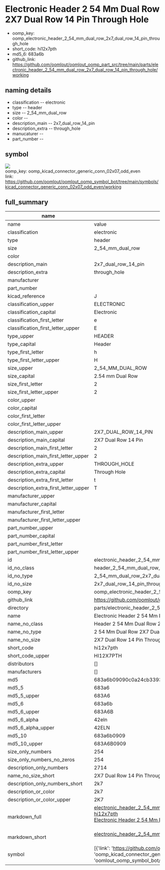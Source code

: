 # Electronic Header 2 54 Mm Dual Row 2X7 Dual Row 14 Pin Through Hole

  
* oomp_key: oomp_electronic_header_2_54_mm_dual_row_2x7_dual_row_14_pin_through_hole 
* short_code: hi12x7pth
* md5_6: 683a6b  
* github_link: https://github.com/oomlout/oomlout_oomp_part_src/tree/main/parts/electronic_header_2_54_mm_dual_row_2x7_dual_row_14_pin_through_hole/working  
## naming details
* classification -- electronic
* type -- header
* size -- 2_54_mm_dual_row
* color -- 
* description_main -- 2x7_dual_row_14_pin
* description_extra -- through_hole
* manucaturer -- 
* part_number -- 



## symbol

![](symbol/{index}}/working/working_600.png)  
oomp_key: oomp_kicad_connector_generic_conn_02x07_odd_even  
link: https://github.com/oomlout/oomlout_oomp_symbol_bot/tree/main/symbols/kicad_connector_generic_conn_02x07_odd_even/working  


## full_summary
| name | value | 
| --- | --- | 
| name | value | 
| classification | electronic | 
| type | header | 
| size | 2_54_mm_dual_row | 
| color |  | 
| description_main | 2x7_dual_row_14_pin | 
| description_extra | through_hole | 
| manufacturer |  | 
| part_number |  | 
| kicad_reference | J | 
| classification_upper | ELECTRONIC | 
| classification_capital | Electronic | 
| classification_first_letter | e | 
| classification_first_letter_upper | E | 
| type_upper | HEADER | 
| type_capital | Header | 
| type_first_letter | h | 
| type_first_letter_upper | H | 
| size_upper | 2_54_MM_DUAL_ROW | 
| size_capital | 2.54 mm Dual Row | 
| size_first_letter | 2 | 
| size_first_letter_upper | 2 | 
| color_upper |  | 
| color_capital |  | 
| color_first_letter |  | 
| color_first_letter_upper |  | 
| description_main_upper | 2X7_DUAL_ROW_14_PIN | 
| description_main_capital | 2X7 Dual Row 14 Pin | 
| description_main_first_letter | 2 | 
| description_main_first_letter_upper | 2 | 
| description_extra_upper | THROUGH_HOLE | 
| description_extra_capital | Through Hole | 
| description_extra_first_letter | t | 
| description_extra_first_letter_upper | T | 
| manufacturer_upper |  | 
| manufacturer_capital |  | 
| manufacturer_first_letter |  | 
| manufacturer_first_letter_upper |  | 
| part_number_upper |  | 
| part_number_capital |  | 
| part_number_first_letter |  | 
| part_number_first_letter_upper |  | 
| id | electronic_header_2_54_mm_dual_row_2x7_dual_row_14_pin_through_hole | 
| id_no_class | header_2_54_mm_dual_row_2x7_dual_row_14_pin_through_hole | 
| id_no_type | 2_54_mm_dual_row_2x7_dual_row_14_pin_through_hole | 
| id_no_size | 2x7_dual_row_14_pin_through_hole | 
| oomp_key | oomp_electronic_header_2_54_mm_dual_row_2x7_dual_row_14_pin_through_hole | 
| github_link | https://github.com/oomlout/oomlout_oomp_part_src/tree/main/parts/electronic_header_2_54_mm_dual_row_2x7_dual_row_14_pin_through_hole/working | 
| directory | parts/electronic_header_2_54_mm_dual_row_2x7_dual_row_14_pin_through_hole | 
| name | Electronic Header 2 54 Mm Dual Row 2X7 Dual Row 14 Pin Through Hole | 
| name_no_class | Header 2 54 Mm Dual Row 2X7 Dual Row 14 Pin Through Hole | 
| name_no_type | 2 54 Mm Dual Row 2X7 Dual Row 14 Pin Through Hole | 
| name_no_size | 2X7 Dual Row 14 Pin Through Hole | 
| short_code | hi12x7pth | 
| short_code_upper | HI12X7PTH | 
| distributors | [] | 
| manufacturers | [] | 
| md5 | 683a6b09090c0a24cb3393da40be557c | 
| md5_5 | 683a6 | 
| md5_5_upper | 683A6 | 
| md5_6 | 683a6b | 
| md5_6_upper | 683A6B | 
| md5_6_alpha | 42eln | 
| md5_6_alpha_upper | 42ELN | 
| md5_10 | 683a6b0909 | 
| md5_10_upper | 683A6B0909 | 
| size_only_numbers | 254 | 
| size_only_numbers_no_zeros | 254 | 
| description_only_numbers | 2714 | 
| name_no_size_short | 2X7 Dual Row 14 Pin Through Hole | 
| description_only_numbers_short | 2k7 | 
| description_or_color | 2k7 | 
| description_or_color_upper | 2K7 | 
| markdown_full | [electronic_header_2_54_mm_dual_row_2x7_dual_row_14_pin_through_hole](https://github.com/oomlout/oomlout_oomp_part_src/tree/main/parts/electronic_header_2_54_mm_dual_row_2x7_dual_row_14_pin_through_hole/working)<br>[hi12x7pth](https://github.com/oomlout/oomlout_oomp_part_src/tree/main/parts/electronic_header_2_54_mm_dual_row_2x7_dual_row_14_pin_through_hole/working)<br>[Electronic Header 2 54 Mm Dual Row 2X7 Dual Row 14 Pin Through Hole](https://github.com/oomlout/oomlout_oomp_part_src/tree/main/parts/electronic_header_2_54_mm_dual_row_2x7_dual_row_14_pin_through_hole/working)<br><br> | 
| markdown_short | [electronic_header_2_54_mm_dual_row_2x7_dual_row_14_pin_through_hole](https://github.com/oomlout/oomlout_oomp_part_src/tree/main/parts/electronic_header_2_54_mm_dual_row_2x7_dual_row_14_pin_through_hole/working)<br><br> | 
| symbol | [{'link': 'https://github.com/oomlout/oomlout_oomp_symbol_bot/tree/main/symbols/kicad_connector_generic_conn_02x07_odd_even', 'oomp_key': 'oomp_kicad_connector_generic_conn_02x07_odd_even', 'directory': 'oomlout_oomp_symbol_bot/symbols/kicad_connector_generic_conn_02x07_odd_even//working/working.kicad_sym', 'index': 0}] | 

